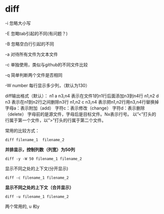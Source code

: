 # diff

-i 忽略大小写

-E 忽略tab引起的不同(有问题？)

-B  忽略空白行引起的不同

-a 对待所有文件为文本文件

-c  单独使用，类似与github的不同文件比较

-q 简单判断两个文件是否相同


-W  number   每行显示多少列，（默认为130）

diff输出格式（默认）：
n1 a n3,n4 表示在文件1的n1行后面添加n3到n4行
n1,n2 d n3 表示在n1到n2行之间删除n3行
n1,n2 c n3,n4 表示把n1,n2行用n3,n4行替换掉
字母a：表示附加（add）
字符c：表示修改（change）
字符d：表示删除（delete）
字母前的是源文件，字母后是目标文件。Nx表示行号。 
以”<”打头的行属于第一个文件，以”>”打头的行属于第二个文件。


常用的比较方式：

```
diff filename_1  filename_2

```


**并排显示，控制列数（列宽）为50列**

```
diff -y -W 50 filename_1 filename_2
```


显示不同之处的上下文(分开显示)

```
diff -c filename_1 filename_2
```

**显示不同之处的上下文（合并显示）**

```
diff -u filename_1 filename_2
```


两个常用的, u 和y

